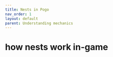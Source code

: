 ```yaml
---
title: Nests in Pogo
nav_order: 1
layout: default
parent: Understanding mechanics
---
```


# how nests work in-game